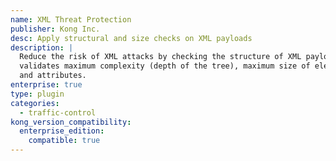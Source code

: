 ```yaml
---
name: XML Threat Protection
publisher: Kong Inc.
desc: Apply structural and size checks on XML payloads
description: |
  Reduce the risk of XML attacks by checking the structure of XML payloads. This
  validates maximum complexity (depth of the tree), maximum size of elements
  and attributes.
enterprise: true
type: plugin
categories:
  - traffic-control
kong_version_compatibility:
  enterprise_edition:
    compatible: true
---
```

